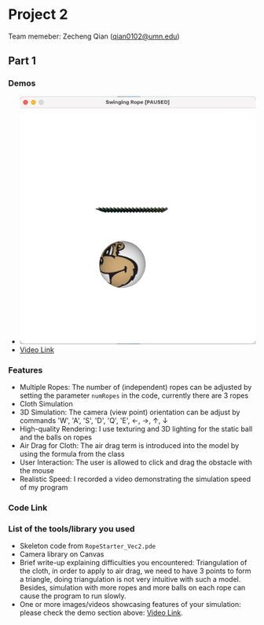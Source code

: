 # Project 2
Team memeber:
Zecheng Qian (qian0102@umn.edu)

## Part 1

### Demos

+ ![demo_img](demo/demo_img.png)
+ [Video Link](demo/demo_video.move)

### Features
+ Multiple Ropes: The number of (independent) ropes can be adjusted by setting the parameter `numRopes` in the code, currently there are 3 ropes
+ Cloth Simulation
+ 3D Simulation: The camera (view point) orientation can be adjust by commands 'W', 'A', 'S', 'D', 'Q', 'E', $\leftarrow$, $\rightarrow$, $\uparrow$, $\downarrow$
+ High-quality Rendering: I use texturing and 3D lighting for the static ball and the balls on ropes
+ Air Drag for Cloth: The air drag term is introduced into the model by using the formula from the class
+ User Interaction: The user is allowed to click and drag the obstacle with the mouse
+ Realistic Speed: I recorded a video demonstrating the simulation speed of my program

### Code Link


### List of the tools/library you used
+ Skeleton code from `RopeStarter_Vec2.pde`
+ Camera library on Canvas
+ Brief write-up explaining difficulties you encountered: Triangulation of the cloth, in order to apply to air drag, we need to have 3 points to form a triangle, doing triangulation is not very intuitive with such a model. Besides, simulation with more ropes and more balls on each rope can cause the program to run slowly.
+ One or more images/videos showcasing features of your simulation: please check the demo section above: [Video Link](demo/demo_video.move).
